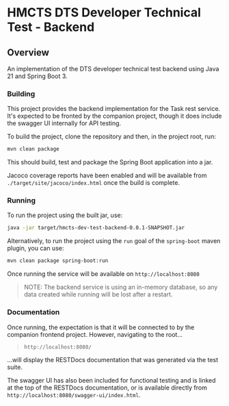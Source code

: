 # HMCTS DTS Developer Technical Test - Backend

## Overview

An implementation of the DTS developer technical test backend using Java 21 and Spring Boot 3.

### Building

This project provides the backend implementation for the Task rest service. It's expected to be fronted by the companion project, though it does include the swagger UI internally for API testing.

To build the project, clone the repository and then, in the project root, run:

```bash
mvn clean package
```

This should build, test and package the Spring Boot application into a jar.

Jacoco coverage reports have been enabled and will be available from `./target/site/jacoco/index.html` once the build is complete.

### Running

To run the project using the built jar, use:

```bash
java -jar target/hmcts-dev-test-backend-0.0.1-SNAPSHOT.jar
```

Alternatively, to run the project using the `run` goal of the `spring-boot` maven plugin, you can use:

```bash
mvn clean package spring-boot:run
```

Once running the service will be available on `http://localhost:8080`

> NOTE: The backend service is using an in-memory database, so any data created while running will be lost after a restart.

### Documentation

Once running, the expectation is that it will be connected to by the companion frontend project. However, navigating to the root...

> `http://localhost:8080/`

...will display the RESTDocs documentation that was generated via the test suite.

The swagger UI has also been included for functional testing and is linked at the top of the RESTDocs documentation, or is available directly from `http://localhost:8080/swagger-ui/index.html`.
